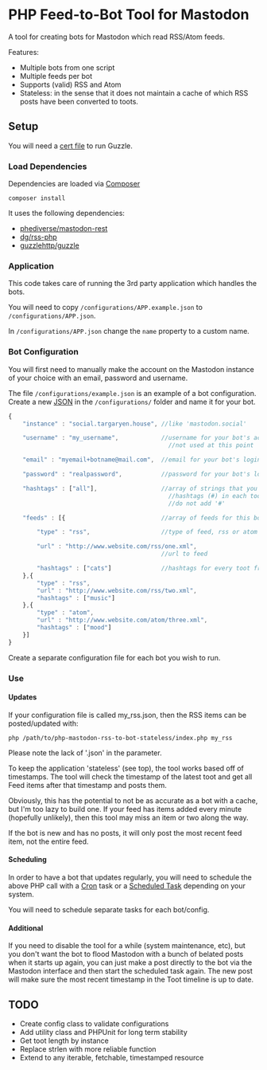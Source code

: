 # PHP Feed-to-Bot Tool for Mastodon

A tool for creating bots for Mastodon which read RSS/Atom feeds.  

Features:
- Multiple bots from one script
- Multiple feeds per bot
- Supports (valid) RSS and Atom
- Stateless: in the sense that it does not maintain a cache of which RSS posts have been converted to toots.

## Setup

You will need a [cert file](https://stackoverflow.com/a/21114601/2329474) to run Guzzle.

### Load Dependencies
Dependencies are loaded via [Composer](https://getcomposer.org/doc/00-intro.md#installation-linux-unix-osx)

    composer install

It uses the following dependencies:
- [phediverse/mastodon-rest](https://github.com/phediverse/mastodon-rest)
- [dg/rss-php](https://github.com/dg/rss-php)
- [guzzlehttp/guzzle](http://docs.guzzlephp.org/en/stable/#)

### Application

This code takes care of running the 3rd party application which handles the bots.

You will need to copy `/configurations/APP.example.json` to `/configurations/APP.json`.  

In `/configurations/APP.json` change the `name` property to a custom name.

### Bot Configuration

You will first need to manually make the account on the Mastodon instance of your choice with an email, password and username.

The file `/configurations/example.json` is an example of a bot configuration.  Create a new [JSON](https://www.json.org/) in the `/configurations/` folder and name it for your bot.

```javascript
{
	"instance" : "social.targaryen.house", //like 'mastodon.social'

	"username" : "my_username",            //username for your bot's account, not display name
                                             //not used at this point

	"email" : "myemail+botname@mail.com",  //email for your bot's login

	"password" : "realpassword",           //password for your bot's login

	"hashtags" : ["all"],                  //array of strings that you want as 
                                             //hashtags (#) in each toot
                                             //do not add '#'

	"feeds" : [{                           //array of feeds for this bot

		"type" : "rss",                    //type of feed, rss or atom

		"url" : "http://www.website.com/rss/one.xml",
                                           //url to feed

		"hashtags" : ["cats"]              //hashtags for every toot from this feed
	},{
		"type" : "rss",
		"url" : "http://www.website.com/rss/two.xml",
		"hashtags" : ["music"]
	},{
		"type" : "atom",
		"url" : "http://www.website.com/atom/three.xml",
		"hashtags" : ["mood"]
	}]
}
```

Create a separate configuration file for each bot you wish to run.

### Use

#### Updates

If your configuration file is called my_rss.json, then the RSS items can be posted/updated with:

    php /path/to/php-mastodon-rss-to-bot-stateless/index.php my_rss

Please note the lack of '.json' in the parameter.

To keep the application 'stateless' (see top), the tool works based off of timestamps.  The tool will check the timestamp of the latest toot and get all Feed items after that timestamp and posts them.

Obviously, this has the potential to not be as accurate as a bot with a cache, but I'm too lazy to build one.  If your feed has items added every minute (hopefully unlikely), then this tool may miss an item or two along the way.

If the bot is new and has no posts, it will only post the most recent feed item, not the entire feed.

#### Scheduling

In order to have a bot that updates regularly, you will need to schedule the above PHP call with a [Cron](https://en.wikipedia.org/wiki/Cron) task or a [Scheduled Task](https://en.wikipedia.org/wiki/Windows_Task_Scheduler) depending on your system.

You will need to schedule separate tasks for each bot/config.

#### Additional

If you need to disable the tool for a while (system maintenance, etc), but you don't want the bot to flood Mastodon with a bunch of belated posts when it starts up again, you can just make a post directly to the bot via the Mastodon interface and then start the scheduled task again.  The new post will make sure the most recent timestamp in the Toot timeline is up to date.

## TODO

- Create config class to validate configurations
- Add utility class and PHPUnit for long term stability
- Get toot length by instance
- Replace strlen with more reliable function
- Extend to any iterable, fetchable, timestamped resource